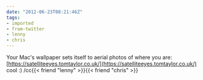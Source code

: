 ```yaml
---
date: "2012-06-23T08:21:46Z"
tags:
- imported
- from-twitter
- lenny
- chris
---
```

Your Mac's wallpaper sets itself to aerial photos of where you are: [https://satelliteeyes.tomtaylor.co.uk/](https://satelliteeyes.tomtaylor.co.uk/) cool :\) /cc{{< friend "lenny" >}}{{< friend "chris" >}}
